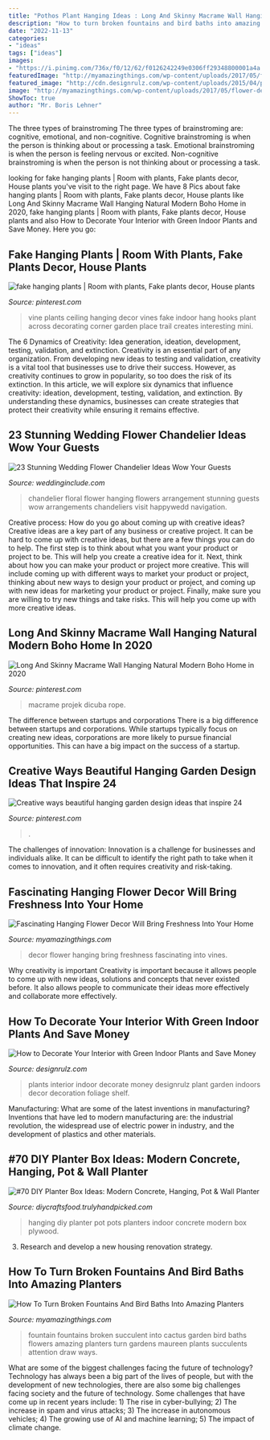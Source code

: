 ```yaml
---
title: "Pothos Plant Hanging Ideas : Long And Skinny Macrame Wall Hanging Natural Modern Boho Home In 2020"
description: "How to turn broken fountains and bird baths into amazing planters"
date: "2022-11-13"
categories:
- "ideas"
tags: ["ideas"]
images:
- "https://i.pinimg.com/736x/f0/12/62/f0126242249e0306ff29348800001a4a.jpg"
featuredImage: "http://myamazingthings.com/wp-content/uploads/2017/05/flower-decor-4.jpg"
featured_image: "http://cdn.designrulz.com/wp-content/uploads/2015/04/plants_-interior_designrulz-3.jpg"
image: "http://myamazingthings.com/wp-content/uploads/2017/05/flower-decor-4.jpg"
ShowToc: true
author: "Mr. Boris Lehner"
---
```



The three types of brainstroming
The three types of brainstroming are: cognitive, emotional, and non-cognitive. Cognitive brainstroming is when the person is thinking about or processing a task. Emotional brainstroming is when the person is feeling nervous or excited. Non-cognitive brainstroming is when the person is not thinking about or processing a task.

	

		
looking for fake hanging plants | Room with plants, Fake plants decor, House plants you've visit to the right page. We have 8 Pics about fake hanging plants | Room with plants, Fake plants decor, House plants like Long And Skinny Macrame Wall Hanging Natural Modern Boho Home in 2020, fake hanging plants | Room with plants, Fake plants decor, House plants and also How to Decorate Your Interior with Green Indoor Plants and Save Money. Here you go:
		
    
## Fake Hanging Plants | Room With Plants, Fake Plants Decor, House Plants

<img loading=lazy src="https://i.pinimg.com/736x/f0/12/62/f0126242249e0306ff29348800001a4a.jpg" onerror="this.onerror=null;this.src='https://tse3.mm.bing.net/th?id=OIP.rxwyhKQ_pyAVzKS0VX4_hQHaJ3&amp;pid=15.1';" alt="fake hanging plants | Room with plants, Fake plants decor, House plants">

_Source: pinterest.com_

>vine plants ceiling hanging decor vines fake indoor hang hooks plant across decorating corner garden place trail creates interesting mini. 

	

The 6 Dynamics of Creativity: Idea generation, ideation, development, testing, validation, and extinction.
Creativity is an essential part of any organization. From developing new ideas to testing and validation, creativity is a vital tool that businesses use to drive their success. However, as creativity continues to grow in popularity, so too does the risk of its extinction. In this article, we will explore six dynamics that influence creativity: ideation, development, testing, validation, and extinction. By understanding these dynamics, businesses can create strategies that protect their creativity while ensuring it remains effective.

    
## 23 Stunning Wedding Flower Chandelier Ideas Wow Your Guests

<img loading=lazy src="http://www.weddinginclude.com/wp-content/uploads/2017/09/vintage-floral-wedding-chandelier-with-candlelight-600x900.jpg" onerror="this.onerror=null;this.src='https://tse1.mm.bing.net/th?id=OIP.7FE_jdqZa6AgeOQZ2bKo5gHaLH&amp;pid=15.1';" alt="23 Stunning Wedding Flower Chandelier Ideas Wow Your Guests">

_Source: weddinginclude.com_

>chandelier floral flower hanging flowers arrangement stunning guests wow arrangements chandeliers visit happywedd navigation. 

	

Creative process: How do you go about coming up with creative ideas?
Creative ideas are a key part of any business or creative project. It can be hard to come up with creative ideas, but there are a few things you can do to help. The first step is to think about what you want your product or project to be. This will help you create a creative idea for it. Next, think about how you can make your product or project more creative. This will include coming up with different ways to market your product or project, thinking about new ways to design your product or project, and coming up with new ideas for marketing your product or project. Finally, make sure you are willing to try new things and take risks. This will help you come up with more creative ideas.

    
## Long And Skinny Macrame Wall Hanging Natural Modern Boho Home In 2020

<img loading=lazy src="https://i.pinimg.com/736x/ef/a3/81/efa38189ad1f205cd94e83f58566d36a.jpg" onerror="this.onerror=null;this.src='https://tse3.mm.bing.net/th?id=OIP.f2qDYdjh_6mGAqTAzDZV-gHaLi&amp;pid=15.1';" alt="Long And Skinny Macrame Wall Hanging Natural Modern Boho Home in 2020">

_Source: pinterest.com_

>macrame projek dicuba rope. 

	

The difference between startups and corporations
There is a big difference between startups and corporations. While startups typically focus on creating new ideas, corporations are more likely to pursue financial opportunities. This can have a big impact on the success of a startup.

    
## Creative Ways Beautiful Hanging Garden Design Ideas That Inspire 24

<img loading=lazy src="https://i.pinimg.com/736x/11/d3/81/11d3819deb3ba1eda8e41e180ac8bcfd.jpg" onerror="this.onerror=null;this.src='https://tse4.mm.bing.net/th?id=OIP.USWhMCJxzuDEdTZmn22q2wHaNK&amp;pid=15.1';" alt="Creative ways beautiful hanging garden design ideas that inspire 24">

_Source: pinterest.com_

>. 

	

The challenges of innovation:
Innovation is a challenge for businesses and individuals alike. It can be difficult to identify the right path to take when it comes to innovation, and it often requires creativity and risk-taking.

    
## Fascinating Hanging Flower Decor Will Bring Freshness Into Your Home

<img loading=lazy src="http://myamazingthings.com/wp-content/uploads/2017/05/flower-decor-4.jpg" onerror="this.onerror=null;this.src='https://tse4.mm.bing.net/th?id=OIP.tul3NzWhZIwlpgP5e6TAqQHaLH&amp;pid=15.1';" alt="Fascinating Hanging Flower Decor Will Bring Freshness Into Your Home">

_Source: myamazingthings.com_

>decor flower hanging bring freshness fascinating into vines. 

	

Why creativity is important
Creativity is important because it allows people to come up with new ideas, solutions and concepts that never existed before. It also allows people to communicate their ideas more effectively and collaborate more effectively.

    
## How To Decorate Your Interior With Green Indoor Plants And Save Money

<img loading=lazy src="http://cdn.designrulz.com/wp-content/uploads/2015/04/plants_-interior_designrulz-3.jpg" onerror="this.onerror=null;this.src='https://tse1.mm.bing.net/th?id=OIP.klAveyQgt4IzPf97lXMNdQHaJ4&amp;pid=15.1';" alt="How to Decorate Your Interior with Green Indoor Plants and Save Money">

_Source: designrulz.com_

>plants interior indoor decorate money designrulz plant garden indoors decor decoration foliage shelf. 

	

Manufacturing: What are some of the latest inventions in manufacturing?
Inventions that have led to modern manufacturing are: the industrial revolution, the widespread use of electric power in industry, and the development of plastics and other materials.

    
## #70 DIY Planter Box Ideas: Modern Concrete, Hanging, Pot &amp; Wall Planter

<img loading=lazy src="https://diycraftsfood.trulyhandpicked.com/wp-content/uploads/2016/11/DIY-hanging-planter-pots-5.jpg" onerror="this.onerror=null;this.src='https://tse1.mm.bing.net/th?id=OIP.PQbZUiw3T-9nhrRSu9XzSgHaLH&amp;pid=15.1';" alt="#70 DIY Planter Box Ideas: Modern Concrete, Hanging, Pot &amp; Wall Planter">

_Source: diycraftsfood.trulyhandpicked.com_

>hanging diy planter pot pots planters indoor concrete modern box plywood. 

	

3. Research and develop a new housing renovation strategy.

    
## How To Turn Broken Fountains And Bird Baths Into Amazing Planters

<img loading=lazy src="https://myamazingthings.com/wp-content/uploads/2017/04/cactus-fountain--759x1024.jpeg" onerror="this.onerror=null;this.src='https://tse2.mm.bing.net/th?id=OIP.K8EyORsqfZG2ow4879BoGgHaJ_&amp;pid=15.1';" alt="How To Turn Broken Fountains And Bird Baths Into Amazing Planters">

_Source: myamazingthings.com_

>fountain fountains broken succulent into cactus garden bird baths flowers amazing planters turn gardens maureen plants succulents attention draw ways. 

	

What are some of the biggest challenges facing the future of technology?
Technology has always been a big part of the lives of people, but with the development of new technologies, there are also some big challenges facing society and the future of technology. Some challenges that have come up in recent years include: 1) The rise in cyber-bullying; 2) The increase in spam and virus attacks; 3) The increase in autonomous vehicles; 4) The growing use of AI and machine learning; 5) The impact of climate change.

